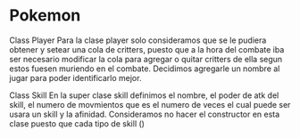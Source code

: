 # Pokemon

Class Player
Para la clase player solo consideramos que se le pudiera obtener y setear una cola de critters, puesto que a la hora del combate iba ser necesario modificar la cola para agregar o quitar critters de ella segun estos fuesen muriendo en el combate. Decidimos agregarle un nombre al jugar para poder identificarlo mejor.

Class Skill
En la super clase skill definimos el nombre, el poder de atk del skill, el numero de movmientos que es el numero de veces el cual puede ser usara un skill y la afinidad. Consideramos no hacer el constructor en esta clase puesto que cada tipo de skill ()
 
